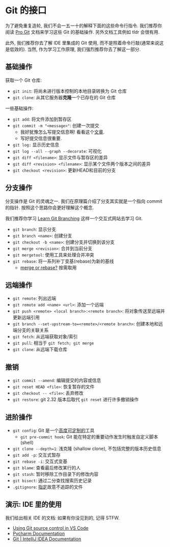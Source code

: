 # Git 的接口

为了避免重复造轮, 我们不会一五一十的解释下面的这些命令行指令. 我们推荐你阅读 [Pro Git](https://git-scm.com/book/zh/v2/Git-%E5%9F%BA%E7%A1%80-%E8%8E%B7%E5%8F%96-Git-%E4%BB%93%E5%BA%93) 文档来学习这些 Git 的基础操作. 另外文档工具例如 tldr 会很有用.

此外, 我们推荐你去了解 IDE 里集成的 Git 使用, 而不是照着命令行敲(通常来说这是低效的). 当然, 作为学习工作原理, 我们强烈推荐你去了解这一部分.

## 基础操作

获取一个 Git 仓库:

* `git init`: 将尚未进行版本控制的本地目录转换为 Git 仓库
* `git clone`: 从其它服务器**克隆**一个已存在的 Git 仓库

一些基础操作:

* `git add`: 将文件添加到暂存区
* `git commit -m "<message>"`: 创建一次提交
  * 我好犹豫怎么写提交信息啊! 看看这个[文章](https://cbea.ms/git-commit/).
  * 写好提交信息很重要.
* `git log:` 显示历史信息
* `git log --all --graph --decorate`: 可视化
* `git diff <filename>`: 显示文件与暂存区的差异
* `git diff <revision> <filename>`: 显示某个文件两个版本之间的差异
* `git checkout <revision>`: 更新HEAD和目前的分支

## 分支操作

分支操作是 Git 的灵魂之一. 我们在原理篇介绍了分支其实就是一个指向 commit 的指针. 按照这个思路你会更好理解这个概念.

我们推荐你学习 [Learn Git Branching](https://learngitbranching.js.org/) 这样一个交互式网站去学习 Git.

* `git branch`: 显示分支
* `git branch <name>`: 创建分支
* `git checkout -b <name>`: 创建分支并切换到该分支
* `git merge <revision>`: 合并到当前分支
* `git mergetool`: 使用工具来处理合并冲突
* `git rebase`: 将一系列补丁变基(rebase)为新的基线
  * [merge or rebase?](https://zhuanlan.zhihu.com/p/57872388) 按需取用

## 远端操作

* `git remote`: 列出远端
* `git remote add <name> <url>`: 添加一个远端
* `git push <remote> <local branch>:<remote branch>`: 将对象传送至远端并更新远端引用
* `git branch --set-upstream-to=<remote>/<remote branch>`: 创建本地和远端分支的关联关系
* `git fetch`: 从远端获取对象/索引
* `git pull`: 相当于 `git fetch; git merge`
* `git clone`: 从远端下载仓库

## 撤销 <a href="#che-xiao" id="che-xiao"></a>

* `git commit --amend`: 编辑提交的内容或信息
* `git reset HEAD <file>`: 恢复暂存的文件
* `git checkout -- <file>`: 丢弃修改
* `git restore`: git 2.32 版本后取代 `git reset` 进行许多撤销操作

## 进阶操作

* `git config`: Git 是一个[高度可定制的](https://git-scm.com/docs/git-config)工具
  * `git pre-commit hook`: Git 能在特定的重要动作发生时触发自定义脚本(shell)
* `git clone --depth=1`: 浅克隆 (shallow clone), 不包括完整的版本历史信息
* `git add -p`: 交互式暂存
* `git rebase -i`: 交互式变基
* `git blame`: 查看最后修改某行的人
* `git stash`: 暂时移除工作目录下的修改内容
* `git bisect`: 通过二分查找搜索历史记录
* `.gitignore`: [指定](https://git-scm.com/docs/gitignore)故意不追踪的文件

## 演示: IDE 里的使用

我们给出相关 IDE 的文档: 如果有你没见到的, 记得 STFW.

* [Using Git source control in VS Code](https://code.visualstudio.com/docs/sourcecontrol/overview)
* [Pycharm Documentation](https://www.jetbrains.com/help/pycharm/set-up-a-git-repository.html)
* [Git | IntelliJ IDEA Documentation](https://www.jetbrains.com/help/idea/using-git-integration.html)
